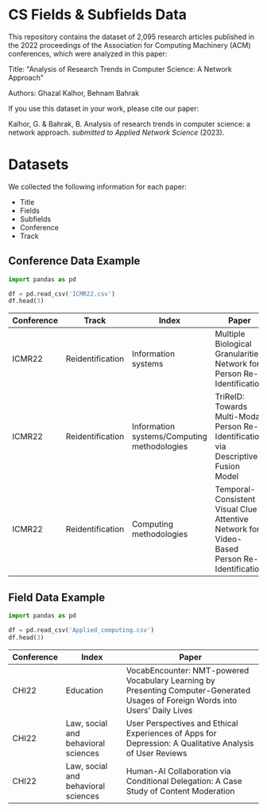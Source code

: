 # CS Fields & Subfields Data

This repository contains the dataset of 2,095 research articles published in the 2022 proceedings of the Association for Computing Machinery (ACM) conferences, which were analyzed in this paper:

Title: "Analysis of Research Trends in Computer Science: A Network Approach"

Authors: Ghazal Kalhor, Behnam Bahrak


If you use this dataset in your work, please cite our paper:

Kalhor, G. & Bahrak, B. Analysis of research trends in computer science: a network approach. *submitted to Applied Network Science* (2023).

# Datasets

We collected the following information for each paper:

* Title
* Fields
* Subfields
* Conference
* Track

## Conference Data Example

```python
import pandas as pd

df = pd.read_csv('ICMR22.csv')
df.head(3)
```

Conference| Track| Index| Paper|
|----|----|----|----|
|ICMR22| Reidentification| Information systems| Multiple Biological Granularities Network for Person Re-Identification|
|ICMR22| Reidentification| Information systems/Computing methodologies| TriReID: Towards Multi-Modal Person Re-Identification via Descriptive Fusion Model|
|ICMR22| Reidentification| Computing methodologies| Temporal-Consistent Visual Clue Attentive Network for Video-Based Person Re-Identification|

## Field Data Example

```python
import pandas as pd

df = pd.read_csv('Applied_computing.csv')
df.head(3)
```

Conference| Index| Paper|
|----|----|----|
|CHI22| Education| VocabEncounter: NMT-powered Vocabulary Learning by Presenting Computer-Generated Usages of Foreign Words into Users’ Daily Lives|
|CHI22| Law, social and behavioral sciences| User Perspectives and Ethical Experiences of Apps for Depression: A Qualitative Analysis of User Reviews|
|CHI22| Law, social and behavioral sciences| Human-AI Collaboration via Conditional Delegation: A Case Study of Content Moderation|
